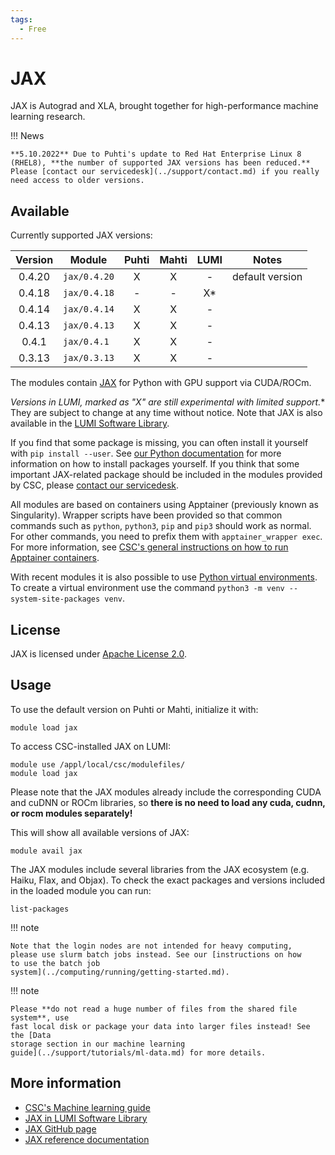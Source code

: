 ```yaml
---
tags:
  - Free
---
```


# JAX

JAX is Autograd and XLA, brought together for high-performance machine
learning research.

!!! News

    **5.10.2022** Due to Puhti's update to Red Hat Enterprise Linux 8
    (RHEL8), **the number of supported JAX versions has been reduced.**
    Please [contact our servicedesk](../support/contact.md) if you really
    need access to older versions.


## Available

Currently supported JAX versions:

| Version | Module       | Puhti | Mahti | LUMI | Notes           |
|:-------:|--------------|:-----:|:-----:|:----:|-----------------|
| 0.4.20  | `jax/0.4.20` | X     | X     | -    | default version |
| 0.4.18  | `jax/0.4.18` | -     | -     | X*   |                 |
| 0.4.14  | `jax/0.4.14` | X     | X     | -    |                 |
| 0.4.13  | `jax/0.4.13` | X     | X     | -    |                 |
| 0.4.1   | `jax/0.4.1`  | X     | X     | -    |                 |
| 0.3.13  | `jax/0.3.13` | X     | X     | -    |                 |

The modules contain [JAX](https://github.com/google/jax/) for Python
with GPU support via CUDA/ROCm.

**Versions in LUMI, marked as "X*" are still experimental with limited
support.** They are subject to change at any time without notice. Note
that JAX is also available in the [LUMI Software
Library](https://lumi-supercomputer.github.io/LUMI-EasyBuild-docs/j/jax/).

If you find that some package is missing, you can often install it
yourself with `pip install --user`. See [our Python
documentation](python.md#installing-python-packages-to-existing-modules)
for more information on how to install packages yourself. If you think
that some important JAX-related package should be included in
the modules provided by CSC, please [contact our
servicedesk](../support/contact.md).

All modules are based on containers using Apptainer (previously known
as Singularity). Wrapper scripts have been provided so that common
commands such as `python`, `python3`, `pip` and `pip3` should work as
normal. For other commands, you need to prefix them with
`apptainer_wrapper exec`. For more information, see [CSC's general
instructions on how to run Apptainer
containers](../computing/containers/run-existing.md).

With recent modules it is also possible to use [Python virtual
environments](https://packaging.python.org/en/latest/guides/installing-using-pip-and-virtual-environments/#creating-a-virtual-environment). To
create a virtual environment use the command
`python3 -m venv --system-site-packages venv`.

## License

JAX is licensed under [Apache License
2.0](https://github.com/google/jax/blob/main/LICENSE).

## Usage

To use the default version on Puhti or Mahti, initialize it with:

```text
module load jax
```

To access CSC-installed JAX on LUMI:

```text
module use /appl/local/csc/modulefiles/
module load jax
```

Please note that the JAX modules already include the corresponding
CUDA and cuDNN or ROCm libraries, so **there is no need to load any
cuda, cudnn, or rocm modules separately!**

This will show all available versions of JAX:

```text
module avail jax
```

The JAX modules include several libraries from the JAX ecosystem
(e.g. Haiku, Flax, and Objax). To check the exact packages and
versions included in the loaded module you can run:

```text
list-packages
```

!!! note

    Note that the login nodes are not intended for heavy computing,
    please use slurm batch jobs instead. See our [instructions on how
    to use the batch job
    system](../computing/running/getting-started.md).

!!! note

    Please **do not read a huge number of files from the shared file system**, use
    fast local disk or package your data into larger files instead! See the [Data
    storage section in our machine learning
    guide](../support/tutorials/ml-data.md) for more details.

## More information

- [CSC's Machine learning guide](../support/tutorials/ml-guide.md)
- [JAX in LUMI Software Library](https://lumi-supercomputer.github.io/LUMI-EasyBuild-docs/j/jax/)
- [JAX GitHub page](https://github.com/google/jax)
- [JAX reference documentation](https://jax.readthedocs.io/en/latest/)
